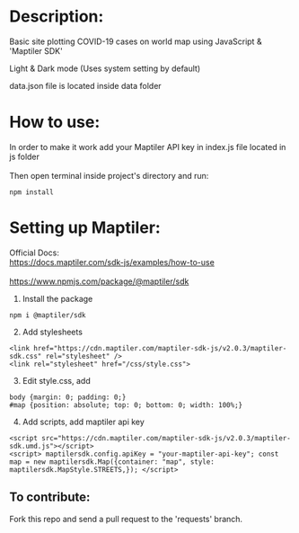 #  Description:
Basic site plotting COVID-19 cases on world map using JavaScript & 'Maptiler SDK'

Light & Dark mode (Uses system setting by default)

data.json file is located inside data folder

#  How to use:
In order to make it work add your Maptiler API key in index.js file located in js folder
<br><br>
Then open terminal inside project's directory and run:
```shell
npm install
```

#  Setting up Maptiler:
Official Docs:
<br>
https://docs.maptiler.com/sdk-js/examples/how-to-use
<br><br>
https://www.npmjs.com/package/@maptiler/sdk

1. Install the package
```shell
npm i @maptiler/sdk
```

2. Add stylesheets
```shell
<link href="https://cdn.maptiler.com/maptiler-sdk-js/v2.0.3/maptiler-sdk.css" rel="stylesheet" />
<link rel="stylesheet" href="/css/style.css">
```

3. Edit style.css, add
```shell
body {margin: 0; padding: 0;}
#map {position: absolute; top: 0; bottom: 0; width: 100%;}
```

4. Add scripts, add maptiler api key
```shell
<script src="https://cdn.maptiler.com/maptiler-sdk-js/v2.0.3/maptiler-sdk.umd.js"></script>
<script> maptilersdk.config.apiKey = "your-maptiler-api-key"; const map = new maptilersdk.Map({container: "map", style: maptilersdk.MapStyle.STREETS,}); </script>
```

<h2>To contribute:</h2>
<p>Fork this repo and send a pull request to the 'requests' branch.</p>
